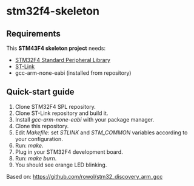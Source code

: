# stm32f4-skeleton
## Requirements
This **STM43F4 skeleton project** needs:
* [STM32F4 Standard Peripheral Library](https://github.com/rowol/stm32_discovery_arm_gcc/tree/master/STM32F4-Discovery_FW_V1.1.0)
* [ST-Link](https://github.com/texane/stlink.git)
* gcc-arm-none-eabi (installed from repository)

## Quick-start guide
1. Clone STM32F4 SPL repository.
2. Clone ST-Link repository and build it.
3. Install *gcc-arm-none-eabi* with your package manager.
4. Clone this repository.
5. Edit *Makefile*: set *STLINK* and *STM_COMMON* variables according to your configuration.
6. Run: *make*.
7. Plug in your STM32F4 development board.
8. Run: *make burn*.
9. You should see orange LED blinking.

Based on: https://github.com/rowol/stm32_discovery_arm_gcc
